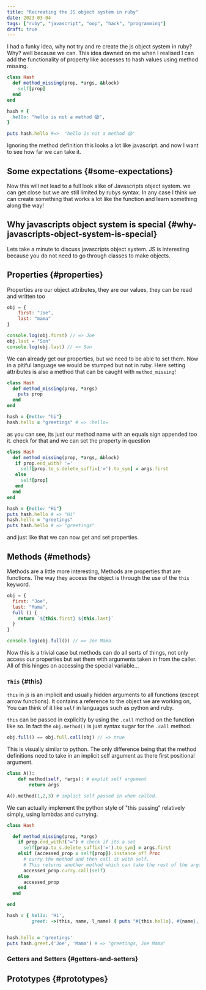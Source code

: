 ```yaml
---
title: "Recreating the JS object system in ruby"
date: 2023-03-04
tags: ["ruby", "javascript", "oop", "hack", "programming"]
draft: true
---
```


I had a funky idea, why not try and re create the js object system in ruby?
Why? well because we can.
This idea dawned on me when I realised I can add the functionality of property
like accesses to hash values using method missing.

```ruby
class Hash
  def method_missing(prop, *args, &block)
    self[prop]
  end
end

hash = {
  hello: "hello is not a method 😱",
}

puts hash.hello #=>  "hello is not a method 😱"
```

Ignoring the method definition this looks a lot like javascript. and now I want to
see how far we can take it.


## Some expectations {#some-expectations}

Now this will not lead to a full look alike of Javascripts object system. we can
get close but we are still limited by rubys syntax. In any case I think we can
create something that works a lot like the function and learn something along
the way!


## Why javascripts object system is special {#why-javascripts-object-system-is-special}

Lets take a minute to discuss javascripts object system.
JS is interesting because you do not need to go through classes to make objects.


## Properties {#properties}

Properties are our object attributes, they are our values, they can be read and
written too

```javascript
obj = {
    first: "Joe",
    last: "mama"
}

console.log(obj.first) // => Joe
obj.last = "Son"
console.log(obj.last) // => Son
```

We can already get our properties, but we need to be able to set them.
Now in a pitiful language we would be stumped but not in ruby. Here setting
attributes is also a method that can be caught with `method_missing`!

```ruby
class Hash
  def method_missing(prop, *args)
    puts prop
  end
end

hash = {hello: "hi"}
hash.hello = "greetings" # => :hello=
```

as you can see, its just our method name with an equals sign appended too it.
check for that and we can set the property in question

```ruby
class Hash
  def method_missing(prop, *args, &block)
   if prop.end_with? '='
     self[prop.to_s.delete_suffix('=').to_sym] = args.first
   else
     self[prop]
   end
  end
end

hash = {hello: "Hi"}
puts hash.hello # => "Hi"
hash.hello = "greetings"
puts hash.hello # => "greetings"
```

and just like that we can now get and set properties.


## Methods {#methods}

Methods are a little more interesting, Methods are properties that are
functions. The way they access the object is through the use of the `this` keyword.

```js
obj = {
  first: "Joe",
  last: "Mama",
  full () {
    return `${this.first} ${this.last}`
  }
}

console.log(obj.full()) // => Joe Mama
```

Now this is a trivial case but methods can do all sorts of things, not only
access our properties but set them with arguments taken in from the caller.
All of this hinges on accessing the special variable...


### `This` {#this}

`this` in js is an implicit and usually hidden arguments to all functions (except
arrow functions). It contains a reference to the object we are working on, You
can think of it like `self` in languages such as python and ruby.

`this` can be passed in explicitly by using the `.call` method on the function like
so. In fact the `obj.method()` is just syntax sugar for the `.call` method.

```js
obj.full() == obj.full.call(obj) // => true
```

This is visually similar to python. The only difference being that the
method definitions need to take in an implicit self argument as there first
positional argument.

```python
class A():
    def method(self, *args): # explit self argument
        return args

A().method(1,2,3) # implict self passed in when called.
```

We can actually implement the python style of "this passing" relatively simply,
using lambdas and currying.

```ruby
class Hash

  def method_missing(prop, *args)
    if prop.end_with?("=") # check if its a set
      self[prop.to_s.delete_suffix('=').to_sym] = args.first
    elsif (accessed_prop = self[prop]).instance_of? Proc
      # curry the method and then call it with self.
      # This returns another method which can take the rest of the arguments
      accessed_prop.curry.call(self)
    else
      accessed_prop
    end
  end

end

hash = { hello: 'Hi',
         greet: ->(this, name, l_name) { puts "#{this.hello}, #{name}, #{l_name}" } }


hash.hello = 'greetings'
puts hash.greet.('Joe', 'Mama') # => "greetings, Joe Mama"
```


### Getters and Setters {#getters-and-setters}


## Prototypes {#prototypes}

